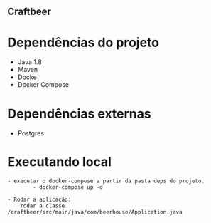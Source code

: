 Craftbeer
----

# Dependências do projeto
* Java 1.8
* Maven
* Docke
* Docker Compose

# Dependências externas

* Postgres

# Executando local

	- executar o docker-compose a partir da pasta deps do projeto.
			- docker-compose up -d

	- Rodar a aplicação:
        rodar a classe /craftbeer/src/main/java/com/beerhouse/Application.java
